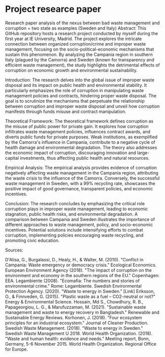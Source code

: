 # Project researce paper
Research paper analysis of the nexus between bad waste management and corruption + two state as examples (Sweden and Italy)
Abstract: This GitHub repository hosts a research project conducted by myself during the first year at IE University, Madrid. The project explores the intricate connection between organized corruption/crime and improper waste management, focusing on the socio-political-economic mechanisms that sustain this phenomenon. By analyzing the Campania region in southern Italy (plagued by the Camorra) and Sweden (known for transparency and efficient waste management), the study highlights the detrimental effects of corruption on economic growth and environmental sustainability.

Introduction: The research delves into the global issue of improper waste disposal and its impact on public health and environmental stability. It particularly emphasizes the role of corruption in manipulating waste management policies and contracts, hindering proper waste disposal. The goal is to scrutinize the mechanisms that perpetuate the relationship between corruption and improper waste disposal and unveil how corruption manifests through funds misuse and contract manipulation.

Theoretical Framework: The theoretical framework defines corruption as the misuse of public power for private gain. It explores how corruption infiltrates waste management policies, influences contract awards, and diverts public funds for private purposes. Weak institutions, as exemplified by the Camorra's influence in Campania, contribute to a negative cycle of health damage and environmental degradation. The theory also addresses the economic impact of corruption, discouraging innovation and large-capital investments, thus affecting public health and natural resources.

Empirical Analysis: The empirical analysis provides evidence of corruption negatively affecting waste management in the Campania region, attributing the waste crisis to the influence of the Camorra. Conversely, the successful waste management in Sweden, with a 99% recycling rate, showcases the positive impact of good governance, transparent policies, and economic incentives.

Conclusion: The research concludes by emphasizing the critical role corruption plays in improper waste management, leading to economic stagnation, public health risks, and environmental degradation. A comparison between Campania and Sweden illustrates the importance of different approaches to waste management, policy, and socio-economic incentives. Potential solutions include intensifying efforts to combat corruption, implementing policies encouraging waste recycling, and promoting civic education.

Sources:

D'Alisa, G., Burgalassi, D., Healy, H., & Walter, M. (2010). "Conflict in Campania: Waste emergency or democracy crisis." Ecological Economics. European Environment Agency (2018). "The impact of corruption on the environment and economy in the southern regions of the EU." Copenhagen: EEA. Legambiente (2008). "Ecomafia: The numbers and stories of environmental crime." Rome: Legambiente. Swedish Environmental Protection Agency. (2020). "Waste to energy in Sweden." [Link] Eriksson, O., & Finnveden, G. (2015). "Plastic waste as a fuel – CO2-neutral or not?" Energy & Environmental Science. Hossain, Md S., Chowdhury, R. B., Papageorgiou, L. G., & Marufuzzaman, M. (2021). "Sustainable waste management and waste to energy recovery in Bangladesh." Renewable and Sustainable Energy Reviews. Korhonen, J. (2018). "Four ecosystem principles for an industrial ecosystem." Journal of Cleaner Production. Swedish Waste Management. (2018). "Waste to energy in Sweden." Swedish Waste Management U 2018. World Health Organization. (2018). "Waste and human health: evidence and needs." Meeting report, Bonn, Germany, 5-6 November 2015. World Health Organization. Regional Office for Europe.
